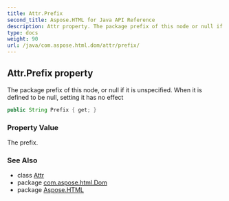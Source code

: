 ```yaml
---
title: Attr.Prefix
second_title: Aspose.HTML for Java API Reference
description: Attr property. The package prefix of this node or null if it is unspecified. When it is defined to be null setting it has no effect
type: docs
weight: 90
url: /java/com.aspose.html.dom/attr/prefix/
---
```

## Attr.Prefix property

The package prefix of this node, or null if it is unspecified. When it is defined to be null, setting it has no effect

```java
public String Prefix { get; }
```

### Property Value

The prefix.

### See Also

* class [Attr](../)
* package [com.aspose.html.Dom](../../attr/)
* package [Aspose.HTML](../../../)
